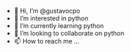 - 👋 Hi, I’m @gustavocpo
- 👀 I’m interested in python
- 🌱 I’m currently learning python
- 💞️ I’m looking to collaborate on python
- 📫 How to reach me ...

<!---
gustavocpo/gustavocpo is a ✨ special ✨ repository because its `README.md` (this file) appears on your GitHub profile.
You can click the Preview link to take a look at your changes.
--->

